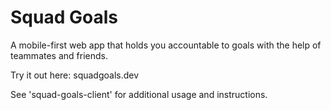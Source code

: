 # Squad Goals
A mobile-first web app that holds you accountable to goals with the help of teammates and friends.

Try it out here: squadgoals.dev

See 'squad-goals-client' for additional usage and instructions.
